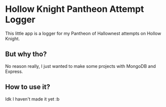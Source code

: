# Hollow Knight Pantheon Attempt Logger
This little app is a logger for my Pantheon of Hallownest attempts on Hollow Knight.

## But why tho?
No reason really, I just wanted to make some projects with MongoDB and Express.

## How to use it?
Idk I haven't made it yet :b